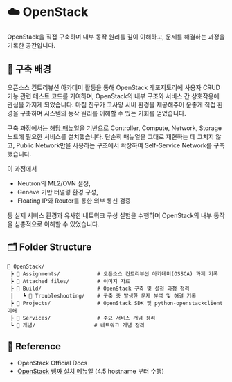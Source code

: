 # ☁️ OpenStack
OpenStack을 직접 구축하며 내부 동작 원리를 깊이 이해하고,
문제를 해결하는 과정을 기록한 공간입니다.

## 🧭 구축 배경
오픈소스 컨트리뷰션 아카데미 활동을 통해 OpenStack 레포지토리에 사용자 CRUD 기능 관련 테스트 코드를 기여하며, OpenStack의 내부 구조와 서비스 간 상호작용에 관심을 가지게 되었습니다.
마침 친구가 고사양 서버 환경을 제공해주어 운좋게 직접 환경을 구축하며 시스템의 동작 원리를 이해할 수 있는 기회를 얻었습니다.

구축 과정에서는 [해당 매뉴얼](https://smsolutions.slab.com/public/posts/ogjs-104-%EC%B9%9C%EC%A0%88%ED%95%9C-%EA%B9%80%EC%84%A0%EC%9E%84-5r4edxq3?shr=gm6365tt31kxen7dc4d530u0)을 기반으로 Controller, Compute, Network, Storage 노드에 필요한 서비스를 설치했습니다. 단순히 매뉴얼을 그대로 재현하는 데 그치지 않고, Public Network만을 사용하는 구조에서 확장하여 Self-Service Network를 구축했습니다.

이 과정에서
- Neutron의 ML2/OVN 설정,
- Geneve 기반 터널링 환경 구성,
- Floating IP와 Router를 통한 외부 통신 검증

등 실제 서비스 환경과 유사한 네트워크 구성 실험을 수행하며 OpenStack의 내부 동작을 심층적으로 이해할 수 있었습니다.

## 🗂 Folder Structure  
```
📁 OpenStack/
 ┣ 📁 Assignments/            # 오픈소스 컨트리뷰션 아카데미(OSSCA) 과제 기록
 ┣ 📁 Attached files/         # 이미지 자료
 ┣ 📁 Build/                  # OpenStack 구축 및 설정 과정 정리
 ┃   ┗ 📁 Troubleshooting/    # 구축 중 발생한 문제 분석 및 해결 기록
 ┣ 📁 Projects/               # OpenStack SDK 및 python-openstackclient 이해
 ┣ 📁 Services/               # 주요 서비스 개념 정리
 ┗ 📁 개념/                   # 네트워크 개념 정리
```

## 📎 Reference
- OpenStack Official Docs  
- [OpenStack 쌩짜 설치 메뉴얼](https://smsolutions.slab.com/public/posts/ogjs-104-%EC%B9%9C%EC%A0%88%ED%95%9C-%EA%B9%80%EC%84%A0%EC%9E%84-5r4edxq3?shr=gm6365tt31kxen7dc4d530u0) (4.5 hostname 부터 수행)
